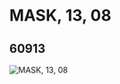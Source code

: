 # MASK, 13, 08
## 60913
![MASK, 13, 08](https://lc-www-live-s.legocdn.com/media/bricks/5/2/4518489.jpg)